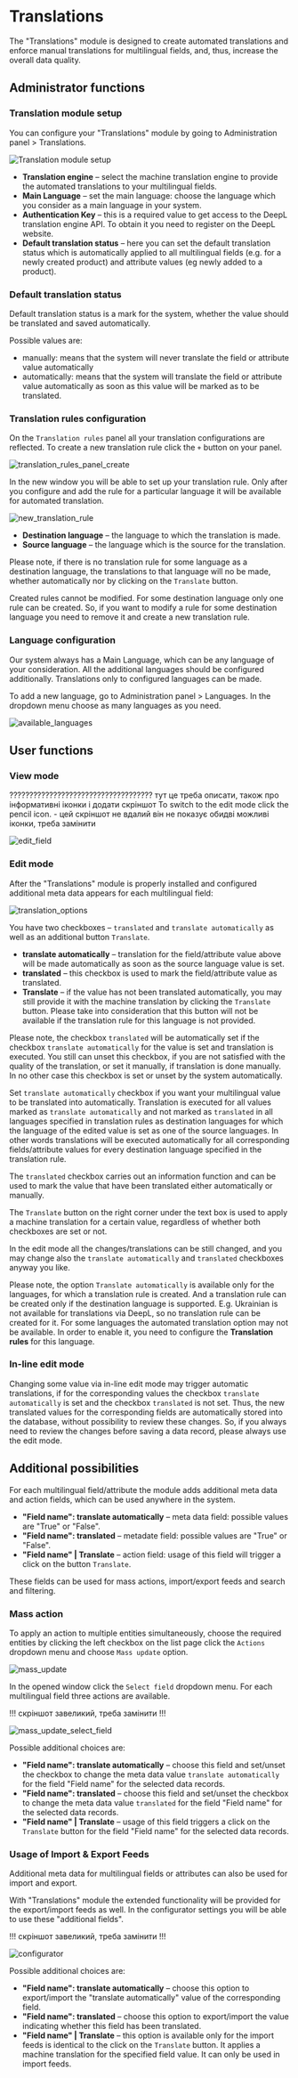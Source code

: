 # Translations

The "Translations" module is designed to create automated translations and enforce manual translations for multilingual fields, and, thus, increase the overall data quality. 

## Administrator functions

### Translation module setup

You can configure your "Translations" module by going to Administration panel > Translations.

![Translation module setup](_assets/translation/translation_module_setup.png) 

- **Translation engine** – select the machine translation engine to provide the automated translations to your multilingual fields.
- **Main Language** – set the main language: choose the language which you consider as a main language in your system.
- **Authentication Key** – this is a required value to get access to the DeepL translation engine API. To obtain it you need to register on the DeepL website.
- **Default translation status** – here you can set the default translation status which is automatically applied to all multilingual fields (e.g. for a newly created product) and attribute values (eg newly added to a product).

### Default translation status

Default translation status is a mark for the system, whether the value should be translated and saved automatically.

Possible values are:
- manually: means that the system will never translate the field or attribute value automatically
- automatically: means that the system will translate the field or attribute value automatically as soon as this value will be marked as to be translated.

### Translation rules configuration

On the `Translation rules` panel all your translation configurations are reflected. To create a new translation rule click the `+` button on your panel.

![translation_rules_panel_create](_assets/translation/translation_rules_panel_create.png)  
 
In the new window you will be able to set up your translation rule. Only after you configure and add the rule for a particular language it will be available for automated translation.

![new_translation_rule](_assets/translation/new_translation_rule.png)  

- **Destination language** – the language to which the translation is made.
- **Source language** – the language which is the source for the translation.

Please note, if there is no translation rule for some language as a destination language, the translations to that language will no be made, whether automatically nor by clicking on the `Translate` button.

Created rules cannot be modified. For some destination language only one rule can be created. So, if you want to modify a rule for some destination language you need to remove it and create a new translation rule.

### Language configuration

Our system always has a Main Language, which can be any language of your consideration. All the additional languages should be configured additionally. Translations only to configured languages can be made.

To add a new language, go to Administration panel > Languages. In the dropdown menu choose as many languages as you need.

![available_languages](_assets/translation/available_languages.png) 

## User functions

### View mode

???????????????????????????????????? тут це треба описати, також про інформативні іконки і додати скріншот
To switch to the edit mode click the pencil icon. - цей скріншот не вдалий він не показує обидві можливі іконки, треба замінити

![edit_field](_assets/translation/edit_field.png)  

### Edit mode

After the "Translations" module is properly installed and configured additional meta data appears for each multilingual field:

![translation_options](_assets/translation/translation_options.png) 

You have two checkboxes – `translated` and `translate automatically` as well as an additional button `Translate`.

- **translate automatically** – translation for the field/attribute value above will be made automatically as soon as the source language value is set.
- **translated** – this checkbox is used to mark the field/attribute value as translated.
- **Translate** – if the value has not been translated automatically, you may still provide it with the machine translation by clicking the `Translate` button. Please take into consideration that this button will not be available if the translation rule for this language is not provided.

Please note, the checkbox `translated` will be automatically set if the checkbox `translate automatically` for the value is set and translation is executed. 
You still can unset this checkbox, if you are not satisfied with the quality of the translation, or set it manually, if translation is done manually. In no other case this checkbox is set or unset by the system automatically.

Set `translate automatically` checkbox if you want your multilingual value to be translated into automatically. Translation is executed for all values marked as `translate automatically` and not marked as `translated` in all languages specified in translation rules as destination languages for which the language of the edited value is set as one of the source languages. In other words translations will be executed automatically for all corresponding fields/attribute values for every destination language specified in the translation rule. 

The `translated` checkbox carries out an information function and can be used to mark the value that have been translated either automatically or manually.

The `Translate` button on the right corner under the text box is used to apply a machine translation for a certain value, regardless of whether both checkboxes are set or not.

In the edit mode all the changes/translations can be still changed, and you may change also the `translate automatically` and `translated` checkboxes anyway you like.

Please note, the option `Translate automatically` is available only for the languages, for which a translation rule is created. And a translation rule can be created only if the destination language is supported. E.g. Ukrainian is not available for translations via DeepL, so no translation rule can be created for it.
For some languages the automated translation option may not be available. In order to enable it, you need to configure the **Translation rules** for this language.

### In-line edit mode

Changing some value via in-line edit mode may trigger automatic translations, if for the corresponding values the checkbox `translate automatically` is set and the checkbox `translated` is not set. Thus, the new translated values for the corresponding fields are automatically stored into the database, without possibility to review these changes. So, if you always need to review the changes before saving a data record, please always use the edit mode. 

## Additional possibilities

For each multilingual field/attribute the module adds additional meta data and action fields, which can be used anywhere in the system.
- **"Field name": translate automatically** – meta data field: possible values are "True" or "False".
- **"Field name": translated** – metadate field: possible values are "True" or "False".
- **"Field name" | Translate** – action field: usage of this field will trigger a click on the button `Translate`.

These fields can be used for mass actions, import/export feeds and search and filtering.

### Mass action

To apply an action to multiple entities simultaneously, choose the required entities by clicking the left checkbox on the list page click the `Actions` dropdown menu and choose `Mass update` option.

![mass_update](_assets/translation/mass_update.png)   

In the opened window click the `Select field` dropdown menu. For each multilingual field three actions are available.

!!! скріншот завеликий, треба замінити !!!

![mass_update_select_field](_assets/translation/mass_update_select_field.png)  

Possible additional choices are:
- **"Field name": translate automatically** – choose this field and set/unset the checkbox to change the meta data value `translate automatically` for the field "Field name" for the selected data records.
- **"Field name": translated** – choose this field and set/unset the checkbox to change the meta data value `translated` for the field "Field name" for the selected data records.
- **"Field name" | Translate** – usage of this field triggers a click on the `Translate` button for the field "Field name" for the selected data records.


### Usage of Import & Export Feeds

Additional meta data for multilingual fields or attributes can also be used for import and export.

With "Translations" module the extended functionality will be provided for the export/import feeds as well. In the configurator settings you will be able to use these "additional fields". 

!!! скріншот завеликий, треба замінити !!!

![configurator](_assets/translation/configurator.png) 

Possible additional choices are:

- **"Field name": translate automatically** – choose this option to export/import the "translate automatically" value of the corresponding field.
- **"Field name": translated** – choose this option to export/import the value indicating whether this field has been translated. 
- **"Field name" | Translate** – this option is available only for the import feeds is identical to the click on the `Translate` button. It applies a machine translation for the specified field value. It can only be used in import feeds.
